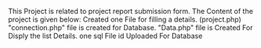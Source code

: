This Project is related to project report submission form.
The Content of the project is given below:
Created one File for filling a details. (project.php)
"connection.php" file is created for Database.
"Data.php" file is Created For Disply the list Details.
one sql File id Uploaded For Database
